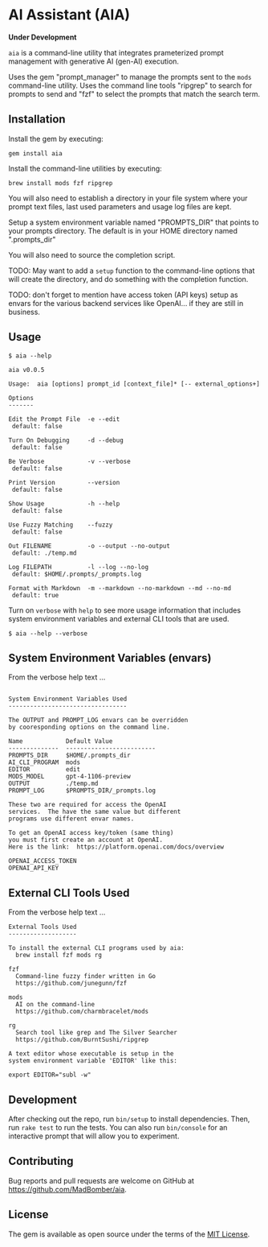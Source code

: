 # AI Assistant (AIA)

**Under Development**

`aia` is a command-line utility that integrates prameterized prompt management with generative AI (gen-AI) execution.

Uses the gem "prompt_manager" to manage the prompts sent to the `mods` command-line utility.  Uses the command line tools "ripgrep" to search for prompts to send and "fzf" to select the prompts that match the search term.



## Installation

Install the gem by executing:

    gem install aia


Install the command-line utilities by executing:

    brew install mods fzf ripgrep

You will also need to establish a directory in your file system where your prompt text files, last used parameters and usage log files are kept.

Setup a system environment variable named "PROMPTS_DIR" that points to your prompts directory.  The default is in your HOME directory named ".prompts_dir"

You will also need to source the completion script.

TODO: May want to add a `setup` function to the command-line options that will create the directory, and do something with the completion function.

TODO: don't forget to mention have access token (API keys) setup as envars for the various backend services like OpenAI... if they are still in business.

## Usage

```text
$ aia --help

aia v0.0.5

Usage:  aia [options] prompt_id [context_file]* [-- external_options+]

Options
-------

Edit the Prompt File  -e --edit
 default: false

Turn On Debugging     -d --debug
 default: false

Be Verbose            -v --verbose
 default: false

Print Version         --version
 default: false

Show Usage            -h --help
 default: false

Use Fuzzy Matching    --fuzzy
 default: false

Out FILENAME          -o --output --no-output
 default: ./temp.md

Log FILEPATH          -l --log --no-log
 default: $HOME/.prompts/_prompts.log

Format with Markdown  -m --markdown --no-markdown --md --no-md
 default: true
```

Turn on `verbose` with `help` to see more usage information that includes system environment variables and external CLI tools that are used.

```text
$ aia --help --verbose
```

## System Environment Variables (envars)

From the verbose help text ...

```text

System Environment Variables Used
---------------------------------

The OUTPUT and PROMPT_LOG envars can be overridden
by cooresponding options on the command line.

Name            Default Value
--------------  -------------------------
PROMPTS_DIR     $HOME/.prompts_dir
AI_CLI_PROGRAM  mods
EDITOR          edit
MODS_MODEL      gpt-4-1106-preview
OUTPUT          ./temp.md
PROMPT_LOG      $PROMPTS_DIR/_prompts.log

These two are required for access the OpenAI
services.  The have the same value but different
programs use different envar names.

To get an OpenAI access key/token (same thing)
you must first create an account at OpenAI.
Here is the link:  https://platform.openai.com/docs/overview

OPENAI_ACCESS_TOKEN
OPENAI_API_KEY
```

## External CLI Tools Used

From the verbose help text ...

```text
External Tools Used
-------------------

To install the external CLI programs used by aia:
  brew install fzf mods rg

fzf
  Command-line fuzzy finder written in Go
  https://github.com/junegunn/fzf

mods
  AI on the command-line
  https://github.com/charmbracelet/mods

rg
  Search tool like grep and The Silver Searcher
  https://github.com/BurntSushi/ripgrep

A text editor whose executable is setup in the
system environment variable 'EDITOR' like this:

export EDITOR="subl -w"

```


## Development

After checking out the repo, run `bin/setup` to install dependencies. Then, run `rake test` to run the tests. You can also run `bin/console` for an interactive prompt that will allow you to experiment.

## Contributing

Bug reports and pull requests are welcome on GitHub at https://github.com/MadBomber/aia.

## License

The gem is available as open source under the terms of the [MIT License](https://opensource.org/licenses/MIT).
